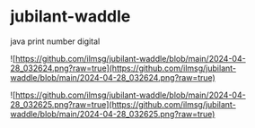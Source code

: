 # jubilant-waddle
java print number digital

![https://github.com/ilmsg/jubilant-waddle/blob/main/2024-04-28_032624.png?raw=true](https://github.com/ilmsg/jubilant-waddle/blob/main/2024-04-28_032624.png?raw=true)

![https://github.com/ilmsg/jubilant-waddle/blob/main/2024-04-28_032625.png?raw=true](https://github.com/ilmsg/jubilant-waddle/blob/main/2024-04-28_032625.png?raw=true)